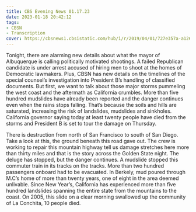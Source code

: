 ```yaml
---
title: CBS Evening News 01.17.23
date: 2023-01-18 20:42:12
tags:
- CBSN
- Transcription
cover: https://cbsnews1.cbsistatic.com/hub/i/r/2019/04/01/727e357a-a126-4138-a2c5-4d3222669d57/thumbnail/640x360/3ff2761028dc5c65cc4f07acd54bcd5c/cbsn2-logo-1920x1080.jpg
---
```

Tonight, there are alarming new details about what the mayor of Albuquerque is calling politically motivated shootings. A failed Republican candidate is under arrest accused of hiring men to shoot at the homes of Democratic lawmakers. Plus, CBSN has new details on the timelines of the special counsel’s investigation into President B’s handling of classified documents. But first, we want to talk about those major storms pummeling the west coast and the aftermath as California crumbles. More than five hundred mudslides have already been reported and the danger continues even when the rains stops falling. That’s because the soils and hills are saturated, increasing the risk of landslides, mudslides and sinkholes. California governor saying today at least twenty people have died from the storms and President B is set to tour the damage on Thursday. 

There is destruction from north of San Francisco to south of San Diego. Take a look at this, the ground beneath this road gave out. The crew is working to repair this mountain highway tell us damage stretches here more than thirty miles and that is the story across the Golden State night. The deluge has stopped, but the danger continues. A mudslide stopped this commuter train in its tracks on the tracks. More than two hundred passengers onboard had to be evacuated. In Berkely, mud poured through M.C’s home of more than twenty years, one of eight in the area deemed unlivable. Since New Year’s, California has experienced more than five hundred landslides spanning the entire state from the mountains to the coast. On 2005, this slide on a clear morning swallowed up the community of La Conchita, 10 people died.
